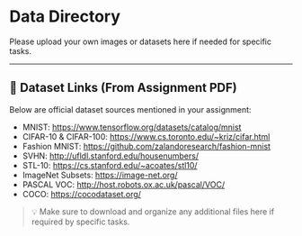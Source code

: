 # Data Directory

Please upload your own images or datasets here if needed for specific tasks.

---

## 🔗 Dataset Links (From Assignment PDF)

Below are official dataset sources mentioned in your assignment:

- MNIST: https://www.tensorflow.org/datasets/catalog/mnist
- CIFAR-10 & CIFAR-100: https://www.cs.toronto.edu/~kriz/cifar.html
- Fashion MNIST: https://github.com/zalandoresearch/fashion-mnist
- SVHN: http://ufldl.stanford.edu/housenumbers/
- STL-10: https://cs.stanford.edu/~acoates/stl10/
- ImageNet Subsets: https://image-net.org/
- PASCAL VOC: http://host.robots.ox.ac.uk/pascal/VOC/
- COCO: https://cocodataset.org/

> 💡 Make sure to download and organize any additional files here if required by specific tasks.
